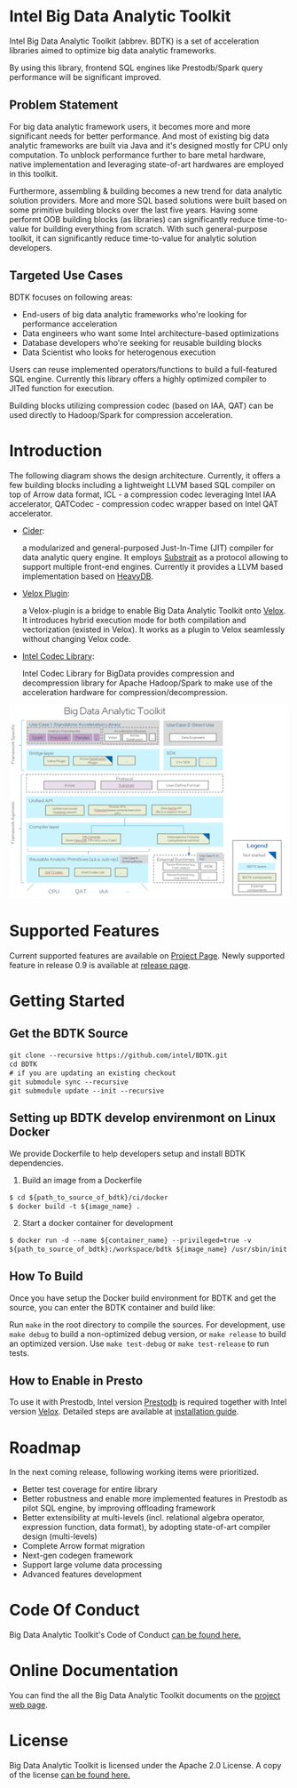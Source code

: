 <!---
  Licensed to the Apache Software Foundation (ASF) under one
  or more contributor license agreements.  See the NOTICE file
  distributed with this work for additional information
  regarding copyright ownership.  The ASF licenses this file
  to you under the Apache License, Version 2.0 (the
  "License"); you may not use this file except in compliance
  with the License.  You may obtain a copy of the License at

    http://www.apache.org/licenses/LICENSE-2.0

  Unless required by applicable law or agreed to in writing,
  software distributed under the License is distributed on an
  "AS IS" BASIS, WITHOUT WARRANTIES OR CONDITIONS OF ANY
  KIND, either express or implied.  See the License for the
  specific language governing permissions and limitations
  under the License.
-->
# Intel Big Data Analytic Toolkit
Intel Big Data Analytic Toolkit (abbrev. BDTK) is a set of acceleration libraries aimed to optimize big data analytic frameworks. 

By using this library, frontend SQL engines like Prestodb/Spark query performance will be significant improved. 

## Problem Statement

For big data analytic framework users, it becomes more and more significant needs for better performance. And most of existing big data analytic frameworks are built via Java and it's designed mostly for CPU only computation. To unblock performance further to bare metal hardware, native implementation and leveraging state-of-art hardwares are employed in this toolkit. 

Furthermore, assembling & building becomes a new trend for data analytic solution providers. More and more SQL based solutions were built based on some primitive building blocks over the last five years. Having some performt OOB building blocks (as libraries) can significantly reduce time-to-value for building everything from scratch. With such general-purpose toolkit, it can significantly reduce time-to-value for analytic solution developers.

## Targeted Use Cases

BDTK focuses on following areas:
-	End-users of big data analytic frameworks who're looking for performance acceleration
-	Data engineers who want some Intel architecture-based optimizations
-	Database developers who're seeking for reusable building blocks
-	Data Scientist who looks for heterogenous execution

Users can reuse implemented operators/functions to build a full-featured SQL engine. Currently this library offers a highly optimized compiler to JITed function for execution.
 
Building blocks utilizing compression codec (based on IAA, QAT) can be used directly to Hadoop/Spark for compression acceleration.

# Introduction
The following diagram shows the design architecture. Currently, it offers a few building blocks including a lightweight LLVM based SQL compiler on top of Arrow data format, ICL - a compression codec leveraging Intel IAA accelerator, QATCodec - compression codec wrapper based on Intel QAT accelerator. 

 - [Cider](https://github.com/intel/BDTK/tree/main/cider):

   a modularized and general-purposed Just-In-Time (JIT) compiler for data analytic query engine. It employs [Substrait](https://github.com/substrait-io/substrait) as a protocol allowing to support multiple front-end engines. Currently it provides a LLVM based implementation based on [HeavyDB](https://github.com/heavyai/heavydb).

 - [Velox Plugin](https://github.com/intel/BDTK/tree/main/cider-velox):

   a Velox-plugin is a bridge to enable Big Data Analytic Toolkit onto [Velox](https://github.com/facebookincubator/velox). It introduces hybrid execution mode for both compilation and vectorization (existed in Velox). It works as a plugin to Velox seamlessly without changing Velox code.

 - [Intel Codec Library](https://github.com/Intel-bigdata/IntelCodecLibrary):

   Intel Codec Library for BigData provides compression and decompression library for Apache Hadoop/Spark to make use of the acceleration hardware for compression/decompression.

![BDTK-INTRODUCTION](docs/images/BDTK-arch.PNG)

# Supported Features
Current supported features are available on [Project Page](https://intel.github.io/BDTK/user/function-support.html). Newly supported feature in release 0.9 is available at [release page](https://github.com/intel/BDTK/releases/tag/v0.9.0). 

# Getting Started

## Get the BDTK Source
```
git clone --recursive https://github.com/intel/BDTK.git
cd BDTK
# if you are updating an existing checkout
git submodule sync --recursive
git submodule update --init --recursive
```

## Setting up BDTK develop envirenmont on Linux Docker

We provide Dockerfile to help developers setup and install BDTK dependencies.

1. Build an image from a Dockerfile
```shell
$ cd ${path_to_source_of_bdtk}/ci/docker
$ docker build -t ${image_name} .
```
2. Start a docker container for development
```shell
$ docker run -d --name ${container_name} --privileged=true -v ${path_to_source_of_bdtk}:/workspace/bdtk ${image_name} /usr/sbin/init
```
## How To Build
Once you have setup the Docker build environment for BDTK and get the source, you can enter the BDTK container and build like:

Run `make` in the root directory to compile the sources. For development, use
`make debug` to build a non-optimized debug version, or `make release` to build
an optimized version.  Use `make test-debug` or `make test-release` to run tests.

## How to Enable in Presto
To use it with Prestodb, Intel version [Prestodb](https://github.com/intel-bigdata/presto/) is required together with Intel version [Velox](https://github.com/intel-bigdata/velox). Detailed steps are available at [installation guide](https://intel.github.io/BDTK/user/quick-start).

# Roadmap
In the next coming release, following working items were prioritized.
-	Better test coverage for entire library
-	Better robustness and enable more implemented features in Prestodb as pilot SQL engine, by improving offloading framework
-	Better extensibility at multi-levels (incl. relational algebra operator, expression function, data format), by adopting state-of-art compiler design (multi-levels) 
-	Complete Arrow format migration
-	Next-gen codegen framework
-	Support large volume data processing
-	Advanced features development

# Code Of Conduct
Big Data Analytic Toolkit's Code of Conduct [can be found here.](CODE_OF_CONDUCT.md)

# Online Documentation

You can find the all the Big Data Analytic Toolkit documents on the [project web page](https://intel.github.io/BDTK/).

# License

Big Data Analytic Toolkit is licensed under the Apache 2.0 License. A copy of the license
[can be found here.](LICENSE)

